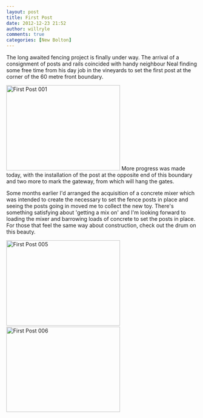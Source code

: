 ```yaml
---
layout: post
title: First Post
date: 2012-12-23 21:52
author: willryle
comments: true
categories: [New Bolton]
---
```

The long awaited fencing project is finally under way. The arrival of a consignment of posts and rails coincided with handy neighbour Neal finding some free time from his day job in the vineyards to set the first post at the corner of the 60 metre front boundary.

<a href="http://willryle.files.wordpress.com/2012/12/first-post-001.jpg" target="_blank"><img class="size-medium wp-image-1403 alignleft" alt="First Post 001" src="http://willryle.files.wordpress.com/2012/12/first-post-001.jpg?w=300" width="300" height="225" /></a> More progress was made today, with the installation of the post at the opposite end of this boundary and two more to mark the gateway, from which will hang the gates.

Some months earlier I'd arranged the acquisition of a concrete mixer which was intended to create the necessary to set the fence posts in place and seeing the posts going in moved me to collect the new toy. There's something satisfying about 'getting a mix on' and I'm looking forward to loading the mixer and barrowing loads of concrete to set the posts in place. For those that feel the same way about construction, check out the drum on this beauty.

<a href="http://willryle.files.wordpress.com/2012/12/first-post-005.jpg" target="_blank"><img class="size-medium wp-image-1404 alignnone" alt="First Post 005" src="http://willryle.files.wordpress.com/2012/12/first-post-005.jpg?w=300" width="300" height="225" /></a> <a href="http://willryle.files.wordpress.com/2012/12/first-post-006.jpg" target="_blank"><img class="alignright size-medium wp-image-1405" alt="First Post 006" src="http://willryle.files.wordpress.com/2012/12/first-post-006.jpg?w=300" width="300" height="225" /></a>
